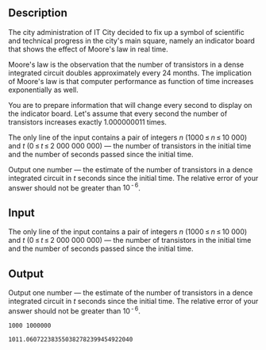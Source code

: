 ## Description

<div><p>The city administration of IT City decided to fix up a symbol of scientific and technical progress in the city's main square, namely an indicator board that shows the effect of Moore's law in real time.</p><p>Moore's law is the observation that the number of transistors in a dense integrated circuit doubles approximately every <span class="tex-span">24</span> months. The implication of Moore's law is that computer performance as function of time increases exponentially as well.</p><p>You are to prepare information that will change every second to display on the indicator board. Let's assume that every second the number of transistors increases exactly <span class="tex-span">1.000000011</span> times.</p></div><div class="input-specification"><p>The only line of the input contains a pair of integers <span class="tex-span"><i>n</i></span> (<span class="tex-span">1000 ≤ <i>n</i> ≤ 10&nbsp;000</span>) and <span class="tex-span"><i>t</i></span> (<span class="tex-span">0 ≤ <i>t</i> ≤ 2&nbsp;000&nbsp;000&nbsp;000</span>)&nbsp;— the number of transistors in the initial time and the number of seconds passed since the initial time.</p></div><div class="output-specification"><p>Output one number — the estimate of the number of transistors in a dence integrated circuit in <span class="tex-span"><i>t</i></span> seconds since the initial time. The relative error of your answer should not be greater than <span class="tex-span">10<sup class="upper-index"> - 6</sup></span>.</p></div>

## Input

<p>The only line of the input contains a pair of integers <span class="tex-span"><i>n</i></span> (<span class="tex-span">1000 ≤ <i>n</i> ≤ 10&nbsp;000</span>) and <span class="tex-span"><i>t</i></span> (<span class="tex-span">0 ≤ <i>t</i> ≤ 2&nbsp;000&nbsp;000&nbsp;000</span>)&nbsp;— the number of transistors in the initial time and the number of seconds passed since the initial time.</p>

## Output

<p>Output one number — the estimate of the number of transistors in a dence integrated circuit in <span class="tex-span"><i>t</i></span> seconds since the initial time. The relative error of your answer should not be greater than <span class="tex-span">10<sup class="upper-index"> - 6</sup></span>.</p>





```input1
1000 1000000

```




```output1
1011.060722383550382782399454922040

```


